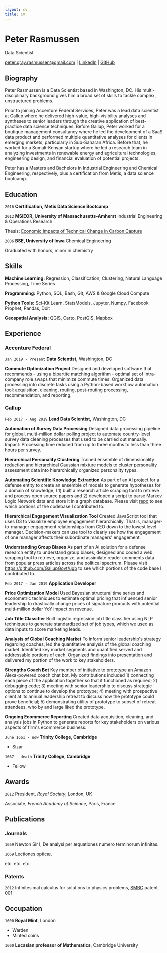 ```yaml
---
layout: cv
title: CV
---
```

# Peter Rasmussen
Data Scientist

<div id="webaddress">
<a href="peter.gray.rasmussen@gmail.com">peter.gray.rasmussen@gmail.com</a>
| <a href="https://www.linkedin.com/in/petergrayrasmussen/">LinkedIn</a>
| <a href="https://github.com/pgr-me">GitHub</a>
</div>


## Biography

Peter Rasmussen is a Data Scientist based in Washington, DC. His multi-disciplinary background gives him a broad set of skills to tackle complex, unstructured problems.

Prior to joining Accenture Federal Services, Peter was a lead data scientist at Gallup where he delivered high-value, high-visibility analyses and syntheses to senior leaders through the creative application of best-practice data science techniques. Before Gallup, Peter worked for a boutique management consultancy where he led the development of a SaaS data product and performed multiple quantitative analyses for clients in emerging markets, particularly in Sub-Saharan Africa. Before that, he worked for a Somali-Kenyan startup where he led a research team in analyzing investments in renewable energy and agricultural technologies, engineering design, and financial evaluation of potential projects.

Peter has a Masters and Bachelors in Industrial Engineering and Chemical Engineering, respectively, plus a certification from Metis, a data science bootcamp.

## Education

`2016` 
__Certification, Metis Data Science Bootcamp__

`2012`
__MSIEOR, University of Massachusetts-Amherst__ Industrial Engineering & Operations Research

Thesis: [Economic Impacts of Technical Change in Carbon Capture](https://pdfs.semanticscholar.org/f71c/845c6138f339d273238b250549b8c0b40a8c.pdf)

`2006`
__BSE, University of Iowa__ Chemical Engineering

Graduated with honors, minor in chemistry

## Skills

__Machine Learning:__ Regression, Classification, Clustering, Natural Language Processing, Time Series

__Programming:__ Python, SQL, Bash, Git, AWS & Google Cloud Compute

__Python Tools:__ Sci-Kit Learn, StatsModels, Jupyter, Numpy, Facebook Prophet, Pandas, Doit

__Geospatial Analysis:__ QGIS, Carto, PostGIS, Mapbox

## Experience

<!-- @@@@@@@@@@@@@@@@@@@@@@@@@@@@@@@@@@@@@@@@@@@@@@@@@@@@@@@@@@@@@@@@@@@@@@@@@@@@@@@@@@@@@@@@@@@@@@@@@@@@@@@@@@@@@@@@@@@@@@@@ -->
### Accenture Federal
`Jan 2019 - Present` __Data Scientist,__ Washington, DC

__Commute Optimization Project__ Designed and developed software that recommends - using a bipartite matching algorithm - optimal set of intra-company role swaps that minimize commute times. Organized data processing into discrete tasks using a Python-based workflow automation tool: acquisition, cleaning, routing, post-routing processing, recommendation, and reporting.

<!-- @@@@@@@@@@@@@@@@@@@@@@@@@@@@@@@@@@@@@@@@@@@@@@@@@@@@@@@@@@@@@@@@@@@@@@@@@@@@@@@@@@@@@@@@@@@@@@@@@@@@@@@@@@@@@@@@@@@@@@@@ -->
### Gallup
`Feb 2017 - Aug 2019` __Lead Data Scientist,__ Washington, DC

__Automation of Survey Data Processing__ Designed data processing pipeline for global, multi-million dollar polling project to automate country-level survey data cleaning processes that used to be carried out manually. Impact: Processing time reduced from up to three months to less than three hours per survey.

__Hierarchical Personality Clustering__ Trained ensemble of dimensionality reduction and hierarchical Gaussian mixture models to cluster personality assessment data into hierarchically organized personality types.

__Automating Scientific Knowledge Extraction__ As part of an AI project for a defense entity to create an ensemble of models to generate hypotheses for a domain of knowledge, I 1) built a research article scraping tool to retrieve and process open source papers and 2) developed a script to parse Markov Logic Network data and store it in a graph database. Please visit [repo](https://github.com/GallupGovt/multivac) to see which portions of the codebase I contributed to.

__Hierarchical Engagement Visualization Tool__ Created JavaScript tool that uses D3 to visualize employee engagement hierarchically. That is, manager-to-manager engagement relationships from CEO down to the lowest level manager. Decision-makers can use tool to clearly see how the engagement of one manager affects their subordinate managers' engagement.

__Understanding Group Biases__ As part of an AI solution for a defense research entity to understand group biases, designed and coded a web scraping tool to retrieve, organize, and assimilate reader comments data from popular press articles across the political spectrum. Please visit https://github.com/GallupGovt/ugb to see which portions of the code base I contributed to.

`Feb 2017 - Jan 2019` __Application Developer__

__Price Optimization Model__ Used Bayesian structural time series and econometric techniques to estimate optimal pricing that influenced senior leadership to drastically change prices of signature products with potential multi-million dollar YoY impact on revenue.

__Job Title Classifier__ Built logistic regression job title classifier using NLP techniques to generate standardized set of job types, which we used as data inputs to score marketing leads.

__Analysis of Global Coaching Market__ To inform senior leadership's strategy regarding coaches, led the quantitative analysis of the global coaching market. Identified key market segments and quantified served and addressable portions of each. Organized findings into presentation and delivered my portion of the work to key stakeholders.

__Strengths Coach Bot__ Key member of initiative to prototype an Amazon Alexa-powered coach chat bot. My contributions included 1) connecting each piece of the application together so that it functioned as required; 2) debugging code; 3) meeting with senior leadership to discuss strategic options to continue to develop the prototype; 4) meeting with prospective client at its annual leadership retreat to discuss how the prototype could prove beneficial; 5) demonstrating utility of prototype to subset of retreat attendees, who by and large liked the prototype.

__Ongoing Ecommerce Reporting__ Created data acquisition, cleaning, and analysis jobs in Python to generate reports for key stakeholders on various aspects of firm's ecommerce business.


`June 1661 - now`
__Trinity College, Cambridge__

- Sizar

`1667 - death`
__Trinity College, Cambridge__

- Fellow



## Awards

`2012`
President, *Royal Society*, London, UK

Associate, *French Academy of Science*, Paris, France



## Publications

<!-- A list is also available [online](http://scholar.google.co.uk/citations?user=LTOTl0YAAAAJ) -->

### Journals

`1669`
Newton Sir I, De analysi per æquationes numero terminorum infinitas. 

`1669`
Lectiones opticæ.

etc. etc. etc.

### Patents

`2012`
Infinitesimal calculus for solutions to physics problems, [SMBC](http://www.techdirt.com/articles/20121011/09312820678/if-patents-had-been-around-time-newton.shtml) patent 001


## Occupation

`1600`
__Royal Mint__, London

- Warden
- Minted coins

`1600`
__Lucasian professor of Mathematics__, Cambridge University



<!-- ### Footer

Last updated: November 2019 -->


